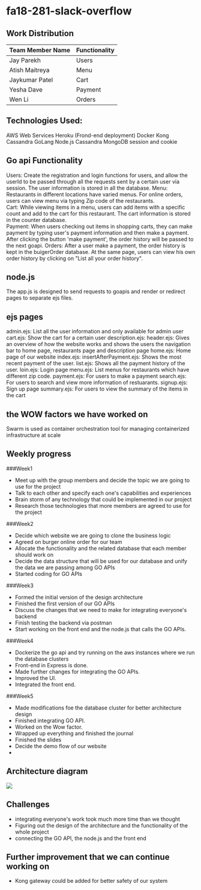 # fa18-281-slack-overflow

## Work Distribution
|Team Member Name|Functionality|
|-|-|
|Jay Parekh|Users|
|Atish Maitreya|Menu|
|Jaykumar Patel|Cart|
|Yesha Dave|Payment|
|Wen Li|Orders|

## Technologies Used:
AWS Web Services
Heroku (Frond-end deployment)
Docker
Kong
Cassandra
GoLang
Node.js
Cassandra
MongoDB
session and cookie

## Go api Functionality
  Users: Create the registration and login functions for users, and allow the userId to be passed through all the requests sent by a certain user via session. The user information is stored in all the database.
  Menu: Restaurants in different locations have varied menus. For online orders, users can view menu via typing Zip code of the restaurants.  
  Cart: While viewing items in a menu, users can add items with a specific count and add to the cart for this restaurant. The cart information is stored in the counter database.  
  Payment: When users checking out items in shopping carts, they can make payment by typing user's payment information and then make a payment. After clicking the button 'make payment', the order history will be passed to the next goapi.
  Orders: After a user make a payment, the order history is kept in the buigerOrder database. At the same page, users can view his own order history by clicking on "List all your order history".

## node.js
The app.js is designed to send requests to goapis and render or redirect pages to separate ejs files.  

## ejs pages
admin.ejs: List all the user information and only available for admin user
cart.ejs: Show the cart for a certain user
description.ejs:
header.ejs: Gives an overview of how the website works and shows the users the navigation bar to home page, restaurants page and description page
home.ejs: Home page of our website
index.ejs:
insertAfterPayment.ejs: Shows the most recent payment of the user.
list.ejs: Shows all the payment history of the user.
loin.ejs: Login page
menu.ejs: List menus for restaurants which have different zip code.
payment.ejs: For users to make a payment
search.ejs: For users to search and view more information of restuarants.
signup.ejs: Sign up page
summary.ejs: For users to view the summary of the items in the cart
## the WOW factors we have worked on
Swarm is used as container orchestration tool for managing containerized infrastructure at scale

## Weekly progress
###Week1
* Meet up with the group members and decide the topic we are going to use for the project
* Talk to each other and specify each one's capabilities and experiences
* Brain storm of any technology that could be implemented in our project
* Research those technologies that more members are agreed to use for the project

###Week2
* Decide which website we are going to clone the business logic
* Agreed on burger online order for our team
* Allocate the functionality and the related database that each member should work on
* Decide the data structure that will be used for our database and unify the data we are passing among GO APIs
* Started coding for GO APIs

###Week3
* Formed the initial version of the design architecture
* Finished the first version of our GO APIs
* Discuss the changes that we need to make for integrating everyone's backend
* Finish testing the backend via postman
* Start working on the front end and the node.js that calls the GO APIs.

###Week4
* Dockerize the go api and try running on the aws instances where we run the database clusters
* Front-end in Express is done.
* Made further changes for integrating the GO APIs.
* Improved the UI.
* Integrated the front end.

###Week5
* Made modifications foe the database cluster for better architecture design
* Finished integrating GO API.
* Worked on the Wow factor.
* Wrapped up everything and finished the journal
* Finished the slides
* Decide the demo flow of our website
*
## Architecture diagram
<img src=https://github.com/nguyensjsu/fa18-281-slack-overflow/blob/master/Architecture.png>

## Challenges
* integrating everyone's work took much more time than we thought
* Figuring out the design of the architecture and the functionality of the whole project
* connecting the GO API, the node.js and the front end

## Further improvement that we can continue working on
* Kong gateway could be added for better safety of our system
